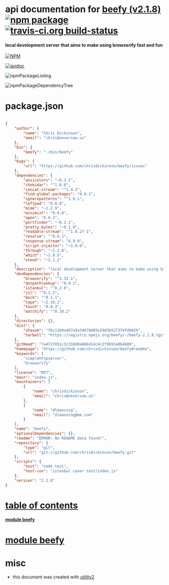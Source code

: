 # api documentation for  [beefy (v2.1.8)](https://github.com/chrisdickinson/beefy#readme)  [![npm package](https://img.shields.io/npm/v/npmdoc-beefy.svg?style=flat-square)](https://www.npmjs.org/package/npmdoc-beefy) [![travis-ci.org build-status](https://api.travis-ci.org/npmdoc/node-npmdoc-beefy.svg)](https://travis-ci.org/npmdoc/node-npmdoc-beefy)
#### local development server that aims to make using browserify fast and fun

[![NPM](https://nodei.co/npm/beefy.png?downloads=true)](https://www.npmjs.com/package/beefy)

[![apidoc](https://npmdoc.github.io/node-npmdoc-beefy/build/screenCapture.buildNpmdoc.browser._2Fhome_2Ftravis_2Fbuild_2Fnpmdoc_2Fnode-npmdoc-beefy_2Ftmp_2Fbuild_2Fapidoc.html.png)](https://npmdoc.github.io/node-npmdoc-beefy/build..beta..travis-ci.org/apidoc.html)

![npmPackageListing](https://npmdoc.github.io/node-npmdoc-beefy/build/screenCapture.npmPackageListing.svg)

![npmPackageDependencyTree](https://npmdoc.github.io/node-npmdoc-beefy/build/screenCapture.npmPackageDependencyTree.svg)



# package.json

```json

{
    "author": {
        "name": "Chris Dickinson",
        "email": "chris@neversaw.us"
    },
    "bin": {
        "beefy": "./bin/beefy"
    },
    "bugs": {
        "url": "https://github.com/chrisdickinson/beefy/issues"
    },
    "dependencies": {
        "ansicolors": "~0.3.2",
        "chokidar": "^1.0.0",
        "concat-stream": "^1.4.3",
        "find-global-packages": "0.0.1",
        "ignorepatterns": "^1.0.1",
        "leftpad": "0.0.0",
        "mime": "~1.2.9",
        "minimist": "0.0.8",
        "open": "0.0.3",
        "portfinder": "~0.2.1",
        "pretty-bytes": "~0.1.0",
        "readable-stream": "^1.0.27-1",
        "resolve": "^0.6.1",
        "response-stream": "0.0.0",
        "script-injector": "~1.0.0",
        "through": "~2.2.0",
        "which": "~1.0.5",
        "xtend": "~2.1.2"
    },
    "description": "local development server that aims to make using browserify fast and fun",
    "devDependencies": {
        "browserify": "^3.32.1",
        "dotpathlookup": "0.0.1",
        "istanbul": "^0.2.8",
        "jsl": "^0.1.3",
        "mock": "^0.1.1",
        "tape": "~2.10.2",
        "touch": "0.0.3",
        "watchify": "^0.10.2"
    },
    "directories": {},
    "dist": {
        "shasum": "7bc11b9a487a9a34679d85e29d3b52f374fd0029",
        "tarball": "https://registry.npmjs.org/beefy/-/beefy-2.1.8.tgz"
    },
    "gitHead": "7a4727851c3c318d8a866d14c4c2f9b93a064b08",
    "homepage": "https://github.com/chrisdickinson/beefy#readme",
    "keywords": [
        "simplehttpserver",
        "browserify"
    ],
    "license": "MIT",
    "main": "index.js",
    "maintainers": [
        {
            "name": "chrisdickinson",
            "email": "chris@neversaw.us"
        },
        {
            "name": "dlmanning",
            "email": "dlmanning@me.com"
        }
    ],
    "name": "beefy",
    "optionalDependencies": {},
    "readme": "ERROR: No README data found!",
    "repository": {
        "type": "git",
        "url": "git://github.com/chrisdickinson/beefy.git"
    },
    "scripts": {
        "test": "node test",
        "test-cov": "istanbul cover test/index.js"
    },
    "version": "2.1.8"
}
```



# <a name="apidoc.tableOfContents"></a>[table of contents](#apidoc.tableOfContents)

#### [module beefy](#apidoc.module.beefy)



# <a name="apidoc.module.beefy"></a>[module beefy](#apidoc.module.beefy)



# misc
- this document was created with [utility2](https://github.com/kaizhu256/node-utility2)
